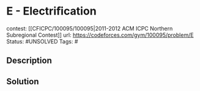 # E - Electriﬁcation

contest: [[CFICPC/100095/100095|2011-2012 ACM ICPC Northern Subregional Contest]]
url: https://codeforces.com/gym/100095/problem/E
Status: #UNSOLVED
Tags: #

## Description

## Solution

